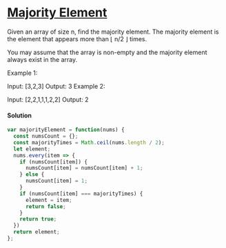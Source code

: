 # [Majority Element](https://leetcode.com/problems/majority-element/)
Given an array of size n, find the majority element. The majority element is the element that appears more than ⌊ n/2 ⌋ times.

You may assume that the array is non-empty and the majority element always exist in the array.

Example 1:

Input: [3,2,3]
Output: 3
Example 2:

Input: [2,2,1,1,1,2,2]
Output: 2

#### Solution
```javascript
var majorityElement = function(nums) {
  const numsCount = {};
  const majorityTimes = Math.ceil(nums.length / 2);
  let element;
  nums.every(item => {
    if (numsCount[item]) {
      numsCount[item] = numsCount[item] + 1;
    } else {
      numsCount[item] = 1;
    }
    if (numsCount[item] === majorityTimes) {
      element = item;
      return false;
    }
    return true;
  })
  return element;
};
```